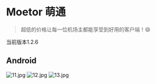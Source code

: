 # Moetor 萌通

> 超低的价格让每一位机场主都能享受到好用的客户端！😄

当前版本1.2.6

## Android
![11.jpg](https://s2.loli.net/2024/07/14/OPY9G1TbwSVf38u.jpg)
![12.jpg](https://s2.loli.net/2024/07/14/ySQPIcuXEkx5vrn.jpg)
![13.jpg](https://s2.loli.net/2024/07/14/C5nicDEe89f3qtH.jpg)